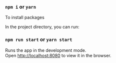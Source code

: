 

### `npm i` or `yarn`

To install packages

In the project directory, you can run:

### `npm run start` or `yarn start`

Runs the app in the development mode.\
Open [http://localhost:8080](http://localhost:8080) to view it in the browser.
